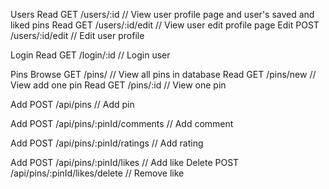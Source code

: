Users
Read    GET   /users/:id                                // View user profile page and user's saved and liked pins
Read    GET   /users/:id/edit                           // View user edit profile page
Edit    POST  /users/:id/edit                           // Edit user profile 

Login
Read    GET   /login/:id                                // Login user     

Pins
Browse  GET   /pins/                                    // View all pins in database
Read	  GET	  /pins/new		                              // View add one pin
Read    GET   /pins/:id                                 // View one pin

Add     POST  /api/pins                                 // Add pin

Add     POST  /api/pins/:pinId/comments                 // Add comment

Add     POST  /api/pins/:pinId/ratings                  // Add rating

Add     POST  /api/pins/:pinId/likes                    // Add like
Delete  POST  /api/pins/:pinId/likes/delete             // Remove like
